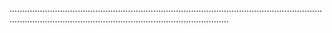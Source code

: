...................................................................................................................................................................................................................
